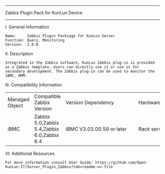****************************************************************************
Zabbix Plugin Pack for KunLun Device
****************************************************************************

I. General Information

    Name:     Zabbix Plugin Packsage for KunLun Server
    Function: Query, Monitoring
    Version:  1.0.0

	
II. Description

    Integrated in the Zabbix software, KunLun Zabbix plug-in is provided as a Zabbix template. Users can directly use it or use it for secondary development. The Zabbix plug-in can be used to monitor the iBMC, HMM.

	
III. Compatibility Information


<table>
   <tr>
      <td>Managed Object</td>
      <td>Compatible Zabbix Version</td>
      <td><span style="white-space:nowrap;">Version  Dependency&emsp;&emsp;&emsp;&emsp;</span></td>
      <td><span style="white-space:nowrap;">Hardware  Compatibility&emsp;&emsp;&emsp;</span></td>
      <td><span style="white-space:nowrap;">Interface  Protocol&emsp;&emsp;&emsp;&emsp;</span></td>
   </tr>
   <tr>
      <td>iBMC</td>
      <td>Zabbix 5.0,Zabbix 5.4,Zabbix 6.0,Zabbix 6.4</td>
      <td>iBMC V3.03.00.59 or later</td>
      <td>
          Rack server: KunLun 2280;<br/>
      </td>
      <td>SNMP v2,SNMP v3</td>
   </tr>
</table>


	
VI. Additional Resources

    For more information consult User Guide: https://github.com/Open-KunLun-IT/Server_Plugin_Zabbix?tab=readme-ov-file
